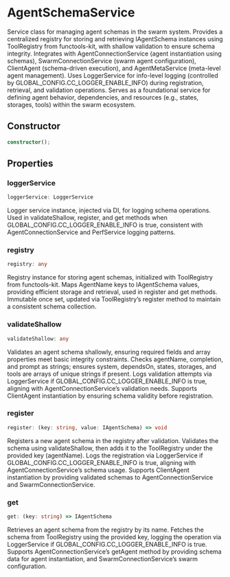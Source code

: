 # AgentSchemaService

Service class for managing agent schemas in the swarm system.
Provides a centralized registry for storing and retrieving IAgentSchema instances using ToolRegistry from functools-kit, with shallow validation to ensure schema integrity.
Integrates with AgentConnectionService (agent instantiation using schemas), SwarmConnectionService (swarm agent configuration), ClientAgent (schema-driven execution), and AgentMetaService (meta-level agent management).
Uses LoggerService for info-level logging (controlled by GLOBAL_CONFIG.CC_LOGGER_ENABLE_INFO) during registration, retrieval, and validation operations.
Serves as a foundational service for defining agent behavior, dependencies, and resources (e.g., states, storages, tools) within the swarm ecosystem.

## Constructor

```ts
constructor();
```

## Properties

### loggerService

```ts
loggerService: LoggerService
```

Logger service instance, injected via DI, for logging schema operations.
Used in validateShallow, register, and get methods when GLOBAL_CONFIG.CC_LOGGER_ENABLE_INFO is true, consistent with AgentConnectionService and PerfService logging patterns.

### registry

```ts
registry: any
```

Registry instance for storing agent schemas, initialized with ToolRegistry from functools-kit.
Maps AgentName keys to IAgentSchema values, providing efficient storage and retrieval, used in register and get methods.
Immutable once set, updated via ToolRegistry’s register method to maintain a consistent schema collection.

### validateShallow

```ts
validateShallow: any
```

Validates an agent schema shallowly, ensuring required fields and array properties meet basic integrity constraints.
Checks agentName, completion, and prompt as strings; ensures system, dependsOn, states, storages, and tools are arrays of unique strings if present.
Logs validation attempts via LoggerService if GLOBAL_CONFIG.CC_LOGGER_ENABLE_INFO is true, aligning with AgentConnectionService’s validation needs.
Supports ClientAgent instantiation by ensuring schema validity before registration.

### register

```ts
register: (key: string, value: IAgentSchema) => void
```

Registers a new agent schema in the registry after validation.
Validates the schema using validateShallow, then adds it to the ToolRegistry under the provided key (agentName).
Logs the registration via LoggerService if GLOBAL_CONFIG.CC_LOGGER_ENABLE_INFO is true, aligning with AgentConnectionService’s schema usage.
Supports ClientAgent instantiation by providing validated schemas to AgentConnectionService and SwarmConnectionService.

### get

```ts
get: (key: string) => IAgentSchema
```

Retrieves an agent schema from the registry by its name.
Fetches the schema from ToolRegistry using the provided key, logging the operation via LoggerService if GLOBAL_CONFIG.CC_LOGGER_ENABLE_INFO is true.
Supports AgentConnectionService’s getAgent method by providing schema data for agent instantiation, and SwarmConnectionService’s swarm configuration.
